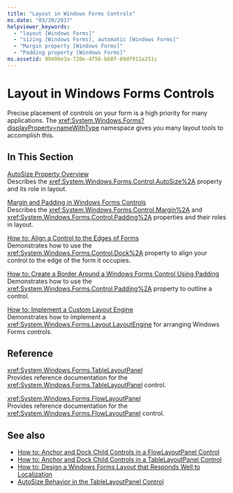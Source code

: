 ```yaml
---
title: "Layout in Windows Forms Controls"
ms.date: "03/30/2017"
helpviewer_keywords:
  - "layout [Windows Forms]"
  - "sizing [Windows Forms], automatic [Windows Forms]"
  - "Margin property [Windows Forms]"
  - "Padding property [Windows Forms]"
ms.assetid: 99400e3a-720e-4f56-b68f-89df911a251c
---
```


# Layout in Windows Forms Controls

Precise placement of controls on your form is a high priority for many applications. The <xref:System.Windows.Forms?displayProperty=nameWithType> namespace gives you many layout tools to accomplish this.

## In This Section

[AutoSize Property Overview](../../../../docs/framework/winforms/controls/autosize-property-overview.md)\
Describes the <xref:System.Windows.Forms.Control.AutoSize%2A> property and its role in layout.

[Margin and Padding in Windows Forms Controls](../../../../docs/framework/winforms/controls/margin-and-padding-in-windows-forms-controls.md)\
Describes the <xref:System.Windows.Forms.Control.Margin%2A> and <xref:System.Windows.Forms.Control.Padding%2A> properties and their roles in layout.

[How to: Align a Control to the Edges of Forms](../../../../docs/framework/winforms/controls/how-to-align-a-control-to-the-edges-of-forms.md)\
Demonstrates how to use the <xref:System.Windows.Forms.Control.Dock%2A> property to align your control to the edge of the form it occupies.

[How to: Create a Border Around a Windows Forms Control Using Padding](../../../../docs/framework/winforms/controls/how-to-create-a-border-around-a-windows-forms-control-using-padding.md)\
Demonstrates how to use the <xref:System.Windows.Forms.Control.Padding%2A> property to outline a control.

[How to: Implement a Custom Layout Engine](../../../../docs/framework/winforms/controls/how-to-implement-a-custom-layout-engine.md)\
Demonstrates how to implement a <xref:System.Windows.Forms.Layout.LayoutEngine> for arranging Windows Forms controls.

## Reference

<xref:System.Windows.Forms.TableLayoutPanel>\
Provides reference documentation for the <xref:System.Windows.Forms.TableLayoutPanel> control.

<xref:System.Windows.Forms.FlowLayoutPanel>\
Provides reference documentation for the <xref:System.Windows.Forms.FlowLayoutPanel> control.

## See also

- [How to: Anchor and Dock Child Controls in a FlowLayoutPanel Control](../../../../docs/framework/winforms/controls/how-to-anchor-and-dock-child-controls-in-a-flowlayoutpanel-control.md)
- [How to: Anchor and Dock Child Controls in a TableLayoutPanel Control](../../../../docs/framework/winforms/controls/how-to-anchor-and-dock-child-controls-in-a-tablelayoutpanel-control.md)
- [How to: Design a Windows Forms Layout that Responds Well to Localization](../../../../docs/framework/winforms/controls/how-to-design-a-windows-forms-layout-that-responds-well-to-localization.md)
- [AutoSize Behavior in the TableLayoutPanel Control](../../../../docs/framework/winforms/controls/autosize-behavior-in-the-tablelayoutpanel-control.md)
